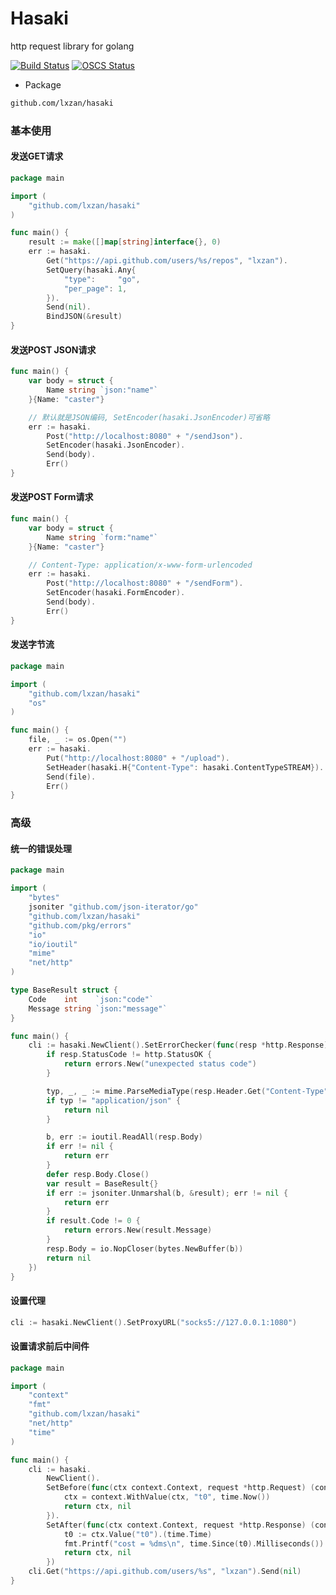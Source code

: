 # Hasaki
http request library for golang

[![Build Status](https://github.com/lxzan/hasaki/workflows/Go%20Test/badge.svg?branch=master)](https://github.com/lxzan/hasaki/actions?query=branch%3Amaster)
[![OSCS Status](https://www.oscs1024.com/platform/badge/lxzan/hasaki.svg?size=small)](https://www.oscs1024.com/project/lxzan/hasaki?ref=badge_small)

- Package
```bash
github.com/lxzan/hasaki
```

### 基本使用
#### 发送GET请求
```go
package main

import (
	"github.com/lxzan/hasaki"
)

func main() {
	result := make([]map[string]interface{}, 0)
	err := hasaki.
		Get("https://api.github.com/users/%s/repos", "lxzan").
		SetQuery(hasaki.Any{
			"type":     "go",
			"per_page": 1,
		}).
		Send(nil).
		BindJSON(&result)
}
```

#### 发送POST JSON请求
```go
func main() {
	var body = struct {
		Name string `json:"name"`
	}{Name: "caster"}

	// 默认就是JSON编码, SetEncoder(hasaki.JsonEncoder)可省略
	err := hasaki.
		Post("http://localhost:8080" + "/sendJson").
		SetEncoder(hasaki.JsonEncoder).
		Send(body).
		Err()
}
```

#### 发送POST Form请求
```go
func main() {
	var body = struct {
		Name string `form:"name"`
	}{Name: "caster"}

    // Content-Type: application/x-www-form-urlencoded
	err := hasaki.
		Post("http://localhost:8080" + "/sendForm").
		SetEncoder(hasaki.FormEncoder).
		Send(body).
		Err()
}
```

#### 发送字节流
```go
package main

import (
	"github.com/lxzan/hasaki"
	"os"
)

func main() {
	file, _ := os.Open("")
	err := hasaki.
		Put("http://localhost:8080" + "/upload").
		SetHeader(hasaki.H{"Content-Type": hasaki.ContentTypeSTREAM}).
		Send(file).
		Err()
}
```

### 高级

#### 统一的错误处理
```go
package main

import (
	"bytes"
	jsoniter "github.com/json-iterator/go"
	"github.com/lxzan/hasaki"
	"github.com/pkg/errors"
	"io"
	"io/ioutil"
	"mime"
	"net/http"
)

type BaseResult struct {
	Code    int    `json:"code"`
	Message string `json:"message"`
}

func main() {
	cli := hasaki.NewClient().SetErrorChecker(func(resp *http.Response) error {
		if resp.StatusCode != http.StatusOK {
			return errors.New("unexpected status code")
		}

		typ, _, _ := mime.ParseMediaType(resp.Header.Get("Content-Type"))
		if typ != "application/json" {
			return nil
		}

		b, err := ioutil.ReadAll(resp.Body)
		if err != nil {
			return err
		}
		defer resp.Body.Close()
		var result = BaseResult{}
		if err := jsoniter.Unmarshal(b, &result); err != nil {
			return err
		}
		if result.Code != 0 {
			return errors.New(result.Message)
		}
		resp.Body = io.NopCloser(bytes.NewBuffer(b))
		return nil
	})
}
```

#### 设置代理
```go
cli := hasaki.NewClient().SetProxyURL("socks5://127.0.0.1:1080")
```

#### 设置请求前后中间件
```go
package main

import (
	"context"
	"fmt"
	"github.com/lxzan/hasaki"
	"net/http"
	"time"
)

func main() {
	cli := hasaki.
		NewClient().
		SetBefore(func(ctx context.Context, request *http.Request) (context.Context, error) {
			ctx = context.WithValue(ctx, "t0", time.Now())
			return ctx, nil
		}).
		SetAfter(func(ctx context.Context, request *http.Response) (context.Context, error) {
			t0 := ctx.Value("t0").(time.Time)
			fmt.Printf("cost = %dms\n", time.Since(t0).Milliseconds())
			return ctx, nil
		})
	cli.Get("https://api.github.com/users/%s", "lxzan").Send(nil)
}

```